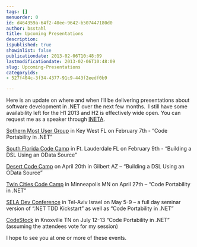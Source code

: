 ```yaml
---
tags: []
menuorder: 0
id: d464359a-64f2-40ee-9642-b507447180d0
author: bsstahl
title: Upcoming Presentations
description: 
ispublished: true
showinlist: false
publicationdate: 2013-02-06T10:48:09
lastmodificationdate: 2013-02-06T10:48:09
slug: Upcoming-Presentations
categoryids:
- 527f404c-3f34-4377-91c9-443f2eedf0b9

---
```


Here is an update on where and when I’ll be delivering presentations about software development in .NET over the next few months.  I still have some availability left for the H1 2013 and H2 is effectively wide open. You can request me as a speaker through [INETA](http://ineta.org/Speakers/SearchCommunitySpeakers.aspx?SpeakerId=4fdf7fc7-5cac-4842-acec-960815523108).



[Sothern Most User Group](http://www.smugdevs.net/) in Key West FL on February 7th - “Code Portability in .NET”

[South Florida Code Camp](http://www.fladotnet.com/codecamp/) in Ft. Lauderdale FL on February 9th - “Building a DSL Using an OData Source”

[Desert Code Camp](http://apr2013.desertcodecamp.com/) on April 20th in Gilbert AZ – “Building a DSL Using an OData Source”

[Twin Cities Code Camp](http://twincitiescodecamp.com/TCCC/Default.aspx) in Minneapolis MN on April 27th – “Code Portability in .NET”

[SELA Dev Conference](http://seladeveloperpractice.com/) in Tel-Aviv Israel on May 5-9 – a full day seminar version of “.NET TDD Kickstart” as well as “Code Portability in .NET”

[CodeStock](http://www.codestock.org/) in Knoxville TN on July 12-13 “Code Portability in .NET” (assuming the attendees vote for my session)



I hope to see you at one or more of these events.

